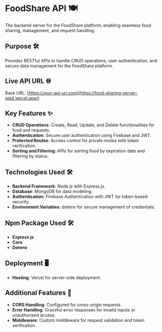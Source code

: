 # FoodShare API 🍽️  
The backend server for the FoodShare platform, enabling seamless food sharing, management, and request handling.  

## Purpose 🛠️  
Provides RESTful APIs to handle CRUD operations, user authentication, and secure data management for the FoodShare platform.  

## Live API URL 🌐  
Base URL: [https://your-api-url.com](https://food-sharing-server-pied.vercel.app/)  

## Key Features ✨  
- **CRUD Operations**: Create, Read, Update, and Delete functionalities for food and requests.  
- **Authentication**: Secure user authentication using Firebase and JWT.  
- **Protected Routes**: Access control for private routes with token verification.  
- **Sorting and Filtering**: APIs for sorting food by expiration date and filtering by status.   

## Technologies Used 🛠️  
- **Backend Framework**: Node.js with Express.js.  
- **Database**: MongoDB for data modeling.  
- **Authentication**: Firebase Authentication with JWT for token-based security.  
- **Environment Variables**: dotenv for secure management of credentials.  

## Npm Package Used 🛠️  
- **Express js**
- **Cors**
- **Dotenv**

## Deployment 🖥️  
- **Hosting**: Vercel for server-side deployment.  

## Additional Features 🚀  
- **CORS Handling**: Configured for cross-origin requests.  
- **Error Handling**: Graceful error responses for invalid inputs or unauthorized access.  
- **Middleware**: Custom middleware for request validation and token verification.  